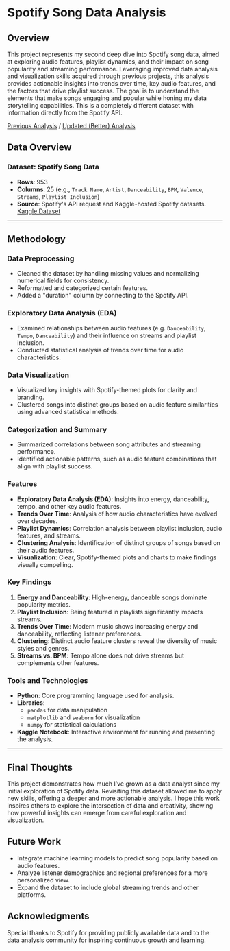 # Spotify Song Data Analysis

## Overview
This project represents my second deep dive into Spotify song data, aimed at exploring audio features, playlist dynamics, and their impact on song popularity and streaming performance. Leveraging improved data analysis and visualization skills acquired through previous projects, this analysis provides actionable insights into trends over time, key audio features, and the factors that drive playlist success. The goal is to understand the elements that make songs engaging and popular while honing my data storytelling capabilities. This is a completely different dataset with information directly from the Spotify API.

[Previous Analysis](https://github.com/AnalyzerArik/Spotify-Song-Data-Exploratory-Data-Analysis/blob/main/exploratory-data-analysis-of-spotify-song-data.ipynb) / 
[Updated (Better) Analysis](https://github.com/AnalyzerArik/Spotify-Song-Data-Exploratory-Data-Analysis/blob/main/spotify-songs-data-analysis-2.ipynb)
## Data Overview

### Dataset: Spotify Song Data
- **Rows**: 953
- **Columns**: 25 (e.g., `Track Name`, `Artist`, `Danceability`, `BPM`, `Valence`, `Streams`, `Playlist Inclusion`)
- **Source**: Spotify's API request and Kaggle-hosted Spotify datasets. [Kaggle Dataset](https://www.kaggle.com/datasets/ashishak3000/spotify-dataset)

---

## Methodology

### Data Preprocessing
- Cleaned the dataset by handling missing values and normalizing numerical fields for consistency.
- Reformatted and categorized certain features.
- Added a "duration" column by connecting to the Spotify API.

### Exploratory Data Analysis (EDA)
- Examined relationships between audio features (e.g. `Danceability`, `Tempo`, `Danceability`) and their influence on streams and playlist inclusion.
- Conducted statistical analysis of trends over time for audio characteristics.

### Data Visualization
- Visualized key insights with Spotify-themed plots for clarity and branding.
- Clustered songs into distinct groups based on audio feature similarities using advanced statistical methods.

### Categorization and Summary
- Summarized correlations between song attributes and streaming performance.
- Identified actionable patterns, such as audio feature combinations that align with playlist success.

### Features
- **Exploratory Data Analysis (EDA)**: Insights into energy, danceability, tempo, and other key audio features.
- **Trends Over Time**: Analysis of how audio characteristics have evolved over decades.
- **Playlist Dynamics**: Correlation analysis between playlist inclusion, audio features, and streams.
- **Clustering Analysis**: Identification of distinct groups of songs based on their audio features.
- **Visualization**: Clear, Spotify-themed plots and charts to make findings visually compelling.

### Key Findings
1. **Energy and Danceability**: High-energy, danceable songs dominate popularity metrics.
2. **Playlist Inclusion**: Being featured in playlists significantly impacts streams.
3. **Trends Over Time**: Modern music shows increasing energy and danceability, reflecting listener preferences.
4. **Clustering**: Distinct audio feature clusters reveal the diversity of music styles and genres.
5. **Streams vs. BPM**: Tempo alone does not drive streams but complements other features.

### Tools and Technologies
- **Python**: Core programming language used for analysis.
- **Libraries**: 
  - `pandas` for data manipulation
  - `matplotlib` and `seaborn` for visualization
  - `numpy` for statistical calculations
- **Kaggle Notebook**: Interactive environment for running and presenting the analysis.

---

## Final Thoughts
This project demonstrates how much I’ve grown as a data analyst since my initial exploration of Spotify data. Revisiting this dataset allowed me to apply new skills, offering a deeper and more actionable analysis. I hope this work inspires others to explore the intersection of data and creativity, showing how powerful insights can emerge from careful exploration and visualization.

## Future Work
- Integrate machine learning models to predict song popularity based on audio features.
- Analyze listener demographics and regional preferences for a more personalized view.
- Expand the dataset to include global streaming trends and other platforms.

## Acknowledgments
Special thanks to Spotify for providing publicly available data and to the data analysis community for inspiring continuous growth and learning.
